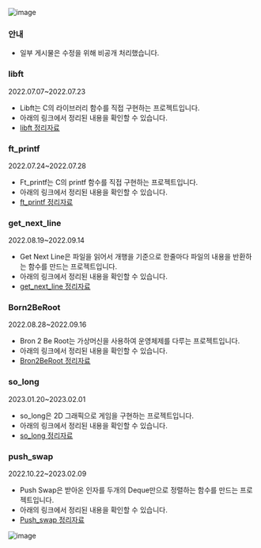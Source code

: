 ![image](https://user-images.githubusercontent.com/86940801/181803606-79839a28-d547-4b7b-89f1-90a40b0a7d54.png)
### 안내
- 일부 게시물은 수정을 위해 비공개 처리했습니다.

### libft
2022.07.07~2022.07.23
- Libft는 C의 라이브러리 함수를 직접 구현하는 프로젝트입니다.
- 아래의 링크에서 정리된 내용을 확인할 수 있습니다.
- <a href="https://velog.io/@ppparkta/42seoul-libft">libft 정리자료</a>

### ft_printf
2022.07.24~2022.07.28
- Ft_printf는 C의 printf 함수를 직접 구현하는 프로젝트입니다.
- 아래의 링크에서 정리된 내용을 확인할 수 있습니다.<br>
- <a href="https://velog.io/@ppparkta/42seoul-ftprintf">ft_printf 정리자료</a>

### get_next_line
2022.08.19~2022.09.14
- Get Next Line은 파일을 읽어서 개행을 기준으로 한줄마다 파일의 내용을 반환하는 함수를 만드는 프로젝트입니다.
- 아래의 링크에서 정리된 내용을 확인할 수 있습니다.
- <a href="https://velog.io/@ppparkta/42seoul-GetNextLine">get_next_line 정리자료</a>

### Born2BeRoot
2022.08.28~2022.09.16
- Bron 2 Be Root는 가상머신을 사용하여 운영체제를 다루는 프로젝트입니다.
- 아래의 링크에서 정리된 내용을 확인할 수 있습니다.
- <a href="https://velog.io/@ppparkta/42seoul-Born2beroot">Bron2BeRoot 정리자료</a>

### so_long
2023.01.20~2023.02.01
- so_long은 2D 그래픽으로 게임을 구현하는 프로젝트입니다.
- 아래의 링크에서 정리된 내용을 확인할 수 있습니다.
- <a href="https://velog.io/@ppparkta/42seoul-solong-g9ig4rup">so_long 정리자료</a>

### push_swap
2022.10.22~2023.02.09
- Push Swap은 받아온 인자를 두개의 Deque만으로 정렬하는 함수를 만드는 프로젝트입니다.
- 아래의 링크에서 정리된 내용을 확인할 수 있습니다.
- <a href="https://velog.io/@ppparkta/42Seoul-pushswap-kxte20mp">Push_swap 정리자료</a>



![image](https://user-images.githubusercontent.com/86940801/181801594-02c5138d-554f-49da-bd97-ca419839abdd.png)
